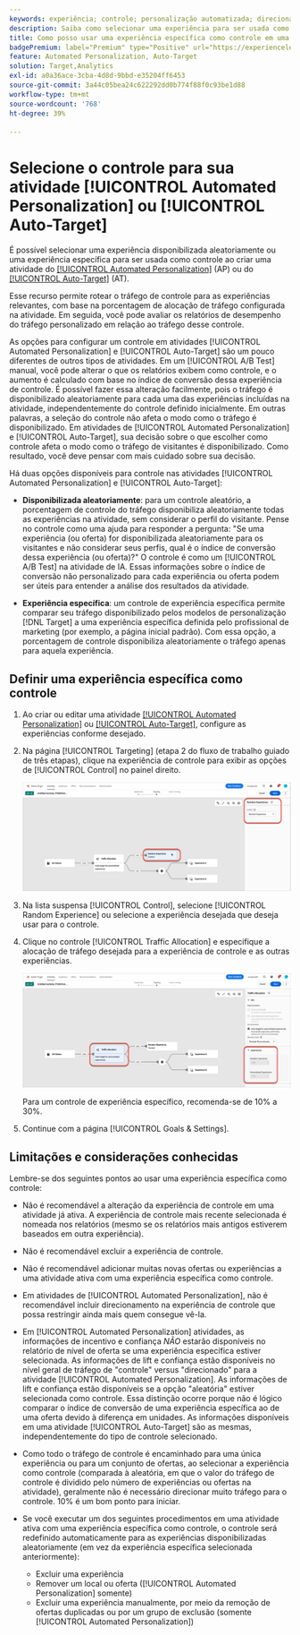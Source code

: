 ```yaml
---
keywords: experiência; controle; personalização automatizada; direcionamento automático
description: Saiba como selecionar uma experiência para ser usada como controle ao criar uma atividade [!UICONTROL Automated Personalization] (AP) ou [!UICONTROL Auto-Target] no  [!DNL Adobe Target].
title: Como posso usar uma experiência específica como controle em uma atividade [!UICONTROL Automated Personalization]?
badgePremium: label="Premium" type="Positive" url="https://experienceleague.adobe.com/docs/target/using/introduction/intro.html?lang=en#premium newtab=true" tooltip="Consulte o que está incluído no Target Premium."
feature: Automated Personalization, Auto-Target
solution: Target,Analytics
exl-id: a0a36ace-3cba-4d8d-9bbd-e35204ff6453
source-git-commit: 3a44c05bea24c622292dd0b774f88f0c93be1d88
workflow-type: tm+mt
source-wordcount: '768'
ht-degree: 39%

---
```


# Selecione o controle para sua atividade [!UICONTROL Automated Personalization] ou [!UICONTROL Auto-Target]

É possível selecionar uma experiência disponibilizada aleatoriamente ou uma experiência específica para ser usada como controle ao criar uma atividade do [[!UICONTROL Automated Personalization]](/help/main/c-activities/t-automated-personalization/automated-personalization.md) (AP) ou do [[!UICONTROL Auto-Target]](/help/main/c-activities/auto-target/auto-target-to-optimize.md) (AT).

Esse recurso permite rotear o tráfego de controle para as experiências relevantes, com base na porcentagem de alocação de tráfego configurada na atividade. Em seguida, você pode avaliar os relatórios de desempenho do tráfego personalizado em relação ao tráfego desse controle.

As opções para configurar um controle em atividades [!UICONTROL Automated Personalization] e [!UICONTROL Auto-Target] são um pouco diferentes de outros tipos de atividades. Em um [!UICONTROL A/B Test] manual, você pode alterar o que os relatórios exibem como controle, e o aumento é calculado com base no índice de conversão dessa experiência de controle. É possível fazer essa alteração facilmente, pois o tráfego é disponibilizado aleatoriamente para cada uma das experiências incluídas na atividade, independentemente do controle definido inicialmente. Em outras palavras, a seleção do controle não afeta o modo como o tráfego é disponibilizado. Em atividades de [!UICONTROL Automated Personalization] e [!UICONTROL Auto-Target], sua decisão sobre o que escolher como controle afeta o modo como o tráfego de visitantes é disponibilizado. Como resultado, você deve pensar com mais cuidado sobre sua decisão.

Há duas opções disponíveis para controle nas atividades [!UICONTROL Automated Personalization] e [!UICONTROL Auto-Target]:

* **Disponibilizada aleatoriamente**: para um controle aleatório, a porcentagem de controle do tráfego disponibiliza aleatoriamente todas as experiências na atividade, sem considerar o perfil do visitante. Pense no controle como uma ajuda para responder a pergunta: &quot;Se uma experiência (ou oferta) for disponibilizada aleatoriamente para os visitantes e não considerar seus perfis, qual é o índice de conversão dessa experiência (ou oferta)?&quot; O controle é como um [!UICONTROL A/B Test] na atividade de IA. Essas informações sobre o índice de conversão não personalizado para cada experiência ou oferta podem ser úteis para entender a análise dos resultados da atividade.

* **Experiência específica**: um controle de experiência específica permite comparar seu tráfego disponibilizado pelos modelos de personalização [!DNL Target] a uma experiência específica definida pelo profissional de marketing (por exemplo, a página inicial padrão). Com essa opção, a porcentagem de controle disponibiliza aleatoriamente o tráfego apenas para aquela experiência.

## Definir uma experiência específica como controle

1. Ao criar ou editar uma atividade [[!UICONTROL Automated Personalization]](/help/main/c-activities/t-automated-personalization/create-ap-activity.md) ou [[!UICONTROL Auto-Target]](/help/main/c-activities/t-test-ab/t-test-create-ab/ab-audience.md), configure as experiências conforme desejado.
1. Na página [!UICONTROL Targeting] (etapa 2 do fluxo de trabalho guiado de três etapas), clique na experiência de controle para exibir as opções de [!UICONTROL Control] no painel direito.

   ![Painel de controle](/help/main/c-activities/t-automated-personalization/assets/control.png)

1. Na lista suspensa [!UICONTROL Control], selecione [!UICONTROL Random Experience] ou selecione a experiência desejada que deseja usar para o controle.

1. Clique no controle [!UICONTROL Traffic Allocation] e especifique a alocação de tráfego desejada para a experiência de controle e as outras experiências.

   ![Painel de alocação de tráfego](/help/main/c-activities/t-automated-personalization/assets/traffic-allocation.png)

   Para um controle de experiência específico, recomenda-se de 10% a 30%.

1. Continue com a página [!UICONTROL Goals & Settings].

## Limitações e considerações conhecidas

Lembre-se dos seguintes pontos ao usar uma experiência específica como controle:

* Não é recomendável a alteração da experiência de controle em uma atividade já ativa. A experiência de controle mais recente selecionada é nomeada nos relatórios (mesmo se os relatórios mais antigos estiverem baseados em outra experiência).
* Não é recomendável excluir a experiência de controle.
* Não é recomendável adicionar muitas novas ofertas ou experiências a uma atividade ativa com uma experiência específica como controle.
* Em atividades de [!UICONTROL Automated Personalization], não é recomendável incluir direcionamento na experiência de controle que possa restringir ainda mais quem consegue vê-la.
* Em [!UICONTROL Automated Personalization] atividades, as informações de incentivo e confiança *NÃO* estarão disponíveis no relatório de nível de oferta se uma experiência específica estiver selecionada. As informações de lift e confiança estão disponíveis no nível geral de tráfego de &quot;controle&quot; versus &quot;direcionado&quot; para a atividade [!UICONTROL Automated Personalization]. As informações de lift e confiança estão disponíveis se a opção &quot;aleatória&quot; estiver selecionada como controle. Essa distinção ocorre porque não é lógico comparar o índice de conversão de uma experiência específica ao de uma oferta devido à diferença em unidades. As informações disponíveis em uma atividade [!UICONTROL Auto-Target] são as mesmas, independentemente do tipo de controle selecionado.
* Como todo o tráfego de controle é encaminhado para uma única experiência ou para um conjunto de ofertas, ao selecionar a experiência como controle (comparada à aleatória, em que o valor do tráfego de controle é dividido pelo número de experiências ou ofertas na atividade), geralmente não é necessário direcionar muito tráfego para o controle. 10% é um bom ponto para iniciar.
* Se você executar um dos seguintes procedimentos em uma atividade ativa com uma experiência específica como controle, o controle será redefinido automaticamente para as experiências disponibilizadas aleatoriamente (em vez da experiência específica selecionada anteriormente):

   * Excluir uma experiência
   * Remover um local ou oferta ([!UICONTROL Automated Personalization] somente)
   * Excluir uma experiência manualmente, por meio da remoção de ofertas duplicadas ou por um grupo de exclusão (somente [!UICONTROL Automated Personalization])
